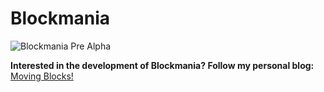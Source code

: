 Blockmania
==========
 
![Blockmania Pre Alpha](https://github.com/begla/Blockmania/raw/master/Blockmania.png)

 **Interested in the development of Blockmania? Follow my personal blog:** [Moving Blocks!](http://movingblocks.tumblr.com/)
